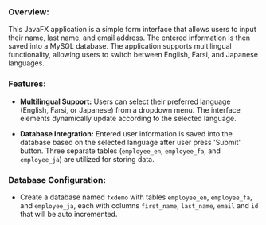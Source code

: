 ### Overview:
This JavaFX application is a simple form interface that allows users to input their name, last name, and email address. The entered information is then saved into a MySQL database. The application supports multilingual functionality, allowing users to switch between English, Farsi, and Japanese languages.

### Features:
- **Multilingual Support:** Users can select their preferred language (English, Farsi, or Japanese) from a dropdown menu. The interface elements dynamically update according to the selected language.

- **Database Integration:** Entered user information is saved into the database based on the selected language after user press 'Submit' button. Three separate tables (`employee_en`, `employee_fa`, and `employee_ja`) are utilized for storing data.

### Database Configuration:
    
- Create a database named `fxdemo` with tables `employee_en`, `employee_fa`, and `employee_ja`, each with columns `first_name`, `last_name`, `email` and `id` that will be auto incremented.

